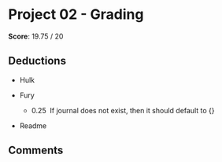 Project 02 - Grading
====================

**Score**: 19.75 / 20

Deductions
----------

* Hulk

* Fury

    - 0.25  If journal does not exist, then it should default to {}

* Readme

    

Comments
--------
